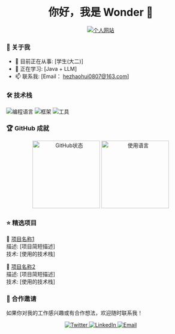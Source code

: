 <h1 align="center">你好，我是 Wonder 👋</h1>
<p align="center">
  <a href="https://www.hezhaohui.cn/">
    <img alt="个人网站" src="https://img.shields.io/badge/个人网站-分享知识-orange?style=flat&logo=gitbook">
  </a>
</p>

### 🧠 关于我

- 🔭 目前正在从事: [学生(大二)]
- 🌱 正在学习: [Java + LLM]
- 📫 联系我: [Email： hezhaohui0807@163.com]

### 🛠 技术栈

<!-- ai! -->

<p align="left">
  <!-- 语言 -->
  <img src="https://skillicons.dev/icons?i=python,java,go,js,ts,cpp" alt="编程语言" />
  
  <!-- 框架 -->
  <img src="https://skillicons.dev/icons?i=react,vue,nodejs,spring,django" alt="框架" />
  
  <!-- 工具 -->
  <img src="https://skillicons.dev/icons?i=docker,kubernetes,aws,gcp,git,github" alt="工具" />
</p>

### 🏆 GitHub 成就

<p align="center">
  <img height="180em" src="https://github-readme-stats.vercel.app/api?username=2311719626&show_icons=true&theme=github_dark&include_all_commits=true&count_private=true" alt="GitHub状态" />
  <img height="180em" src="https://github-readme-stats.vercel.app/api/top-langs?username=2311719626&layout=compact&theme=github_dark" alt="使用语言" />
</p>

### ⭐ 精选项目

<!-- 项目1 -->
📌 [项目名称1](链接)  
描述: [项目简短描述]  
技术: [使用的技术栈]

<!-- 项目2 -->
📌 [项目名称2](链接)  
描述: [项目简短描述]  
技术: [使用的技术栈]

### 🤝 合作邀请
如果你对我的工作感兴趣或有合作想法，欢迎随时联系我！

<p align="center">
  <!-- 社交媒体链接 -->
  <a href="[Twitter链接]">
    <img alt="Twitter" src="https://img.shields.io/badge/Twitter-%231DA1F2.svg?style=flat&logo=Twitter&logoColor=white" />
  </a>
  <a href="[LinkedIn链接]">
    <img alt="LinkedIn" src="https://img.shields.io/badge/linkedin-%230077B5.svg?style=flat&logo=linkedin&logoColor=white" />
  </a>
  <a href="[邮件地址]">
    <img alt="Email" src="https://img.shields.io/badge/Email-联系我-purple?style=flat&logo=gmail" />
  </a>
</p>

